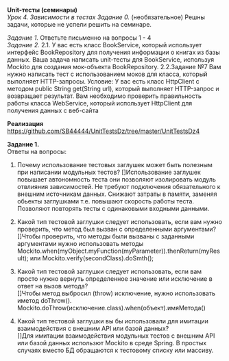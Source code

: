 **Unit-тесты (семинары)**  
*Урок 4. Зависимости в тестах* 
*Задание 0.* (необязательное) Решны задачи, которые не успели решить на семинаре.  

*Задание 1.* Ответьте письменно на вопросы 1 - 4  
*Задание 2.*
2.1. У вас есть класс BookService, который использует интерфейс BookRepository для получения информации о книгах из базы данных. Ваша задача написать unit-тесты для BookService, используя Mockito для создания мок-объекта BookRepository.
2.2.Задание №7
Вам нужно написать тест с использованием моков для класса, который выполняет HTTP-запросы.
Условие: У вас есть класс HttpClient с методом public String get(String url), который выполняет
HTTP-запрос и возвращает результат. Вам необходимо проверить правильность работы класса
WebService, который использует HttpClient для получения данных с веб-сайта

**Реализация** 
https://github.com/SB44444/UnitTestsDz/tree/master/UnitTestsDz4  

**Задание 1.**  
Ответы на вопросы:  

1.  Почему использование тестовых заглушек может быть полезным при написании модульных тестов?
[]Использование заглушек повышает автономность теста они позволяют изолировать модуль отвлияния зависимостей. Не требуют подключения обязательного к внешним источникам данных. Снижают затраты в памяти, заменяя обьекты заглушками т.е. повышают скорость работы теста. Позволяют повторять тесты с одинаковыми входными данными.


2. Какой тип тестовой заглушки следует использовать, если вам нужно проверить, что метод был вызван с определенными аргументами?  
[]Чтобы проверить, что методы были вызваны с заданными аргументами нужно использовать
методы Mockito.when(myObject.myFunction(myParameter)).thenReturn(myResult); или  Mockito.verify(secondClass).doSmth(<arg>);   

3. Какой тип тестовой заглушки следует использовать, если вам просто нужно вернуть определенное значение или исключение в ответ на вызов метода?  
[]Чтобы метод выбросил (throw) исключение, нужно использовать иметод doThrow(). Mockito.doThrow(исключение.class).when(объект).имяМетода()

4. Какой тип тестовой заглушки вы бы использовали для имитации  взаимодействия с внешним API или базой данных?  
[]Для имитации взаимодействия модульных тестов с внешним API или базой данных использют Mockito в среде Spring. В простых случаях вместо БД обращаются к тестовому списку или массиву.

